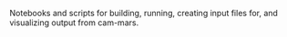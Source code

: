 Notebooks and scripts for building, running, creating input files for, and visualizing output from cam-mars.

